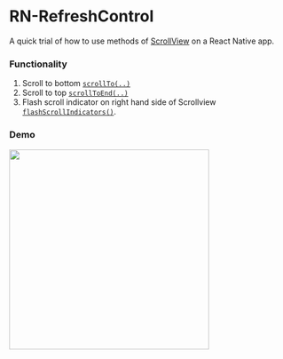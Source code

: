 # RN-RefreshControl

A quick trial of how to use methods of [ScrollView](https://facebook.github.io/react-native/docs/scrollview) on a React Native app.

### Functionality

1. Scroll to bottom [`scrollTo(..)`](https://facebook.github.io/react-native/docs/scrollview#scrollto)
2. Scroll to top [`scrollToEnd(..)`](https://facebook.github.io/react-native/docs/scrollview#scrolltoend)
3. Flash scroll indicator on right hand side of Scrollview [`flashScrollIndicators()`](https://facebook.github.io/react-native/docs/scrollview#flashscrollindicators).

### Demo
<a href="https://drive.google.com/open?id=1Z4-xgACWLbnqBe4tiVG6cfespbQMTG02">
  <img src="https://drive.google.com/uc?export=view&id=1vBRRZ0eLO4G2p3keWMcXT4jDeP0HvU3U" width="360">
</a>